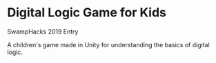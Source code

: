 # Digital Logic Game for Kids
SwampHacks 2019 Entry

A children's game made in Unity for understanding the basics of digital logic.
